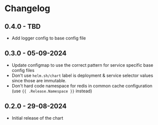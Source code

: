 # Changelog

## 0.4.0 - TBD

- Add logger config to base config file

## 0.3.0 - 05-09-2024

- Update configmap to use the correct pattern for service specific base config files
- Don't use `helm.sh/chart`  label is deployment & service selector values since those are immutable.
- Don't hard code namespace for redis in common cache configuration (use `{{ .Release.Namespace }}` instead)

## 0.2.0 - 29-08-2024

- Initial release of the chart
